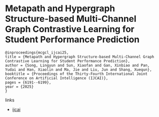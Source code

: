 # Metapath and Hypergraph Structure-based Multi-Channel Graph Contrastive Learning for Student Performance Prediction

```
@inproceedings{mcgcl_ijcai25,
title = {Metapath and Hypergraph Structure-based Multi-Channel Graph Contrastive Learning for Student Performance Prediction},
author = {Song, Lingyun and Sun, Xiaofan and Gan, Xinbiao and Pan, Yudai and Han, Xiaolin and Ma, Jie and Liu, Jun and Shang, Xuequn},
booktitle = {Proceedings of the Thirty-Fourth International Joint Conference on Artificial Intelligence (IJCAI)},
pages = {6191--6199},
year = {2025}
}
```

links
- [ijcai](https://www.ijcai.org/proceedings/2025/689)
